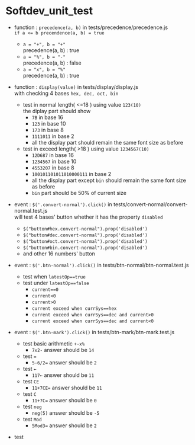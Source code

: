 # Softdev_unit_test

- function : ``precedence(a, b)`` in tests/precedence/precedence.js  
``if a <= b precendence(a, b) = true``  
	- ``a = "+", b = "+"``  
	precedence(a, b) : true  
	- ``a = "%", b = "-"``  
	precedence(a, b) : false  
	- ``a = "x", b = "%"``  
	precedence(a, b) : true  
	
- function : ``display(value)`` in tests/display/display.js  	
	with checking 4 bases ``hex, dec, oct, bin``
	- test in normal length( <=18 ) using value ``123(10)``  
		the diplay part should show  
		- ``7B`` in base 16  
		- ``123`` in base 10  
		- ``173`` in base 8  
		- ``1111011`` in base 2  
		- all the display part should remain the same font size as before  
	- test in exceed length( >18 ) using value ``1234567(10)``  
		- ``12D687`` in base 16  
		- ``1234567`` in base 10  
		- ``4553207`` in base 8  
		- ``100101101011010000111`` in base 2  
		- all the display part except ``bin`` should remain the same font size as before  
		- ``bin`` part should be 50% of current size  
		
- event : ``$('.convert-normal').click()`` in tests/convert-normal/convert-normal.test.js  
	will test 4 bases' button whether it has the property ``disabled``  
	- ``$("button#hex.convert-normal").prop('disabled')``  
	- ``$("button#dec.convert-normal").prop('disabled')``  
	- ``$("button#oct.convert-normal").prop('disabled')``  
	- ``$("button#bin.convert-normal").prop('disabled')``
	- and other 16 numbers' button
	
- event : ``$('.btn-normal').click()`` in tests/btn-normal/btn-normal.test.js  
	- test when ``latestOp==true``  
	- test under ``latestOp==false``  
		- ``current==0``  
		- ``current<0``  
		- ``current>0``  
		- ``current exceed when currSys==hex``  
		- ``current exceed when currSys==dec and current>0``  
		- ``current exceed when currSys==dec and current<0``  
- event : ``$('.btn-mark').click()`` in tests/btn-mark/btn-mark.test.js  
	- test basic arithmetic ``+-x%``
		- ``7x2-`` answer should be ``14``  
	- test ``=``  
		- ``5-6/2=`` answer should be ``2``  
	- test ``←``  
		- ``117←`` answer should be ``11``  
	- test ``CE``  
		- ``11+7CE=`` answer should be ``11``  
	- test ``C``  
		- ``11+7C=`` answer should be ``0``  
	- test ``neg``
		- ``neg(5)`` answer should be ``-5``  
	- test ``Mod``  
		- ``5Mod3=`` answer should be ``2``  
- test
